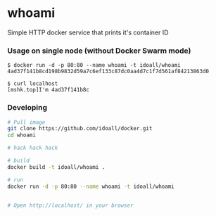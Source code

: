 # whoami

Simple HTTP docker service that prints it's container ID

### Usage on single node (without Docker Swarm mode)

```
$ docker run -d -p 80:80 --name whoami -t idoall/whoami
4ad37f141b8cd198b9832d59a7c6ef133c87dc0aa4d7c1f7d561af84213863d0
    
$ curl localhost
[mshk.top]I'm 4ad37f141b8c
```

### Developing

```bash
# Pull image
git clone https://github.com/idoall/docker.git
cd whoami

# hack hack hack

# build
docker build -t idoall/whoami .

# run
docker run -d -p 80:80 --name whoami -t idoall/whoami


# Open http://localhost/ in your browser

